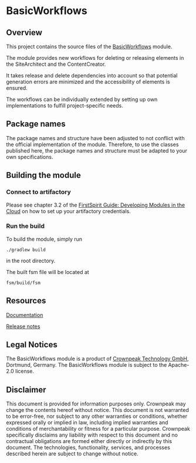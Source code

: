 # BasicWorkflows

## Overview

This project contains the source files of the [BasicWorkflows](https://docs.e-spirit.com/module/basicworkflows/BasicWorkflows_Documentation_EN.html) module.

The module provides new workflows for deleting or releasing elements in the SiteArchitect and the ContentCreator.

It takes release and delete dependencies into account so that potential generation errors are minimized and the accessibility of elements is ensured.

The workflows can be individually extended by setting up own implementations to fulfill project-specific needs.

## Package names

The package names and structure have been adjusted to not conflict with the official implementation of the module.
Therefore, to use the classes published here, the package names and structure must be adapted to your own specifications.

## Building the module

### Connect to artifactory

Please see chapter 3.2 of the [FirstSpirit Guide:
Developing Modules in the Cloud](https://docs.e-spirit.com/cloud/module-development/Module_Development_FirstSpirit_Guide_EN.pdf) on how to set up your artifactory credentials.

### Run the build 

To build the module, simply run

```
./gradlew build
```

in the root directory.

The built fsm file will be located at

```
fsm/build/fsm
```

## Resources

[Documentation](https://docs.e-spirit.com/module/basicworkflows/BasicWorkflows_Documentation_EN.html)

[Release notes](https://docs.e-spirit.com/module/basicworkflows/releasenotes/BasicWorkflows_Releasenotes_EN.html)

## Legal Notices
The BasicWorkflows module is a product of [Crownpeak Technology GmbH](https://www.crownpeak.com), Dortmund, Germany. The BasicWorkflows module is subject to the Apache-2.0 license.

## Disclaimer
This document is provided for information purposes only. Crownpeak may change the contents hereof without notice. This document is not warranted to be error-free, nor subject to any other warranties or conditions, whether expressed orally or implied in law, including implied warranties and conditions of merchantability or fitness for a particular purpose. Crownpeak specifically disclaims any liability with respect to this document and no contractual obligations are formed either directly or indirectly by this document. The technologies, functionality, services, and processes described herein are subject to change without notice.